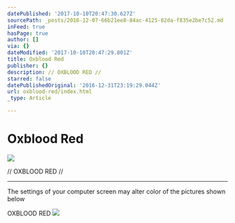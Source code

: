 ```yaml
---
datePublished: '2017-10-10T20:47:30.627Z'
sourcePath: _posts/2016-12-07-66b21ee8-84ac-4125-82da-f835e2be7c52.md
inFeed: true
hasPage: true
author: []
via: {}
dateModified: '2017-10-10T20:47:29.801Z'
title: Oxblood Red
publisher: {}
description: // OXBLOOD RED //
starred: false
datePublishedOriginal: '2016-12-31T23:19:29.044Z'
url: oxblood-red/index.html
_type: Article

---
```

# Oxblood Red
![](https://the-grid-user-content.s3-us-west-2.amazonaws.com/93ffaa0c-4ce6-4e42-965a-86bb6c73371d.jpg)

// OXBLOOD RED //

---

The settings of your computer screen may alter color of the pictures shown below

OXBLOOD RED
![](https://the-grid-user-content.s3-us-west-2.amazonaws.com/a69e3a0f-c3d8-4627-b78d-ac0d00ef25be.jpg)